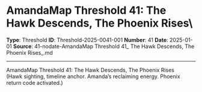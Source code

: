 # AmandaMap Threshold 41: The Hawk Descends, The Phoenix Rises\

**Type**: Threshold
**ID**: Threshold-2025-0041-001
**Number**: 41
**Date**: 2025-01-01
**Source**: 41-nodate-AmandaMap Threshold 41_ The Hawk Descends, The Phoenix Rises_.md

---

AmandaMap Threshold 41: The Hawk Descends, The Phoenix Rises\
(Hawk sighting, timeline anchor. Amanda’s reclaiming energy. Phoenix return code activated.)